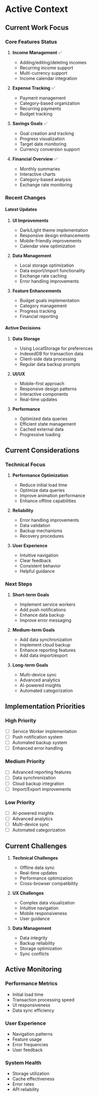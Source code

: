 # Active Context

## Current Work Focus

### Core Features Status
1. **Income Management** ✅
   - Adding/editing/deleting incomes
   - Recurring income support
   - Multi-currency support
   - Income calendar integration

2. **Expense Tracking** ✅
   - Payment management
   - Category-based organization
   - Recurring payments
   - Budget tracking

3. **Savings Goals** ✅
   - Goal creation and tracking
   - Progress visualization
   - Target date monitoring
   - Currency conversion support

4. **Financial Overview** ✅
   - Monthly summaries
   - Interactive charts
   - Category-based analysis
   - Exchange rate monitoring

### Recent Changes

#### Latest Updates
1. **UI Improvements**
   - Dark/Light theme implementation
   - Responsive design enhancements
   - Mobile-friendly improvements
   - Calendar view optimization

2. **Data Management**
   - Local storage optimization
   - Data export/import functionality
   - Exchange rate caching
   - Error handling improvements

3. **Feature Enhancements**
   - Budget goals implementation
   - Category management
   - Progress tracking
   - Financial reporting

#### Active Decisions

1. **Data Storage**
   - Using LocalStorage for preferences
   - IndexedDB for transaction data
   - Client-side data processing
   - Regular data backup prompts

2. **UI/UX**
   - Mobile-first approach
   - Responsive design patterns
   - Interactive components
   - Real-time updates

3. **Performance**
   - Optimized data queries
   - Efficient state management
   - Cached external data
   - Progressive loading

## Current Considerations

### Technical Focus
1. **Performance Optimization**
   - Reduce initial load time
   - Optimize data queries
   - Improve animation performance
   - Enhance offline capabilities

2. **Reliability**
   - Error handling improvements
   - Data validation
   - Backup mechanisms
   - Recovery procedures

3. **User Experience**
   - Intuitive navigation
   - Clear feedback
   - Consistent behavior
   - Helpful guidance

### Next Steps

1. **Short-term Goals**
   - Implement service workers
   - Add push notifications
   - Enhance data backup
   - Improve error messaging

2. **Medium-term Goals**
   - Add data synchronization
   - Implement cloud backup
   - Enhance reporting features
   - Add data import/export

3. **Long-term Goals**
   - Multi-device sync
   - Advanced analytics
   - AI-powered insights
   - Automated categorization

## Implementation Priorities

### High Priority
- [ ] Service Worker implementation
- [ ] Push notification system
- [ ] Automated backup system
- [ ] Enhanced error handling

### Medium Priority
- [ ] Advanced reporting features
- [ ] Data synchronization
- [ ] Cloud backup integration
- [ ] Import/Export improvements

### Low Priority
- [ ] AI-powered insights
- [ ] Advanced analytics
- [ ] Multi-device sync
- [ ] Automated categorization

## Current Challenges

1. **Technical Challenges**
   - Offline data sync
   - Real-time updates
   - Performance optimization
   - Cross-browser compatibility

2. **UX Challenges**
   - Complex data visualization
   - Intuitive navigation
   - Mobile responsiveness
   - User guidance

3. **Data Management**
   - Data integrity
   - Backup reliability
   - Storage optimization
   - Sync conflicts

## Active Monitoring

### Performance Metrics
- Initial load time
- Transaction processing speed
- UI responsiveness
- Data sync efficiency

### User Experience
- Navigation patterns
- Feature usage
- Error frequencies
- User feedback

### System Health
- Storage utilization
- Cache effectiveness
- Error rates
- API reliability
